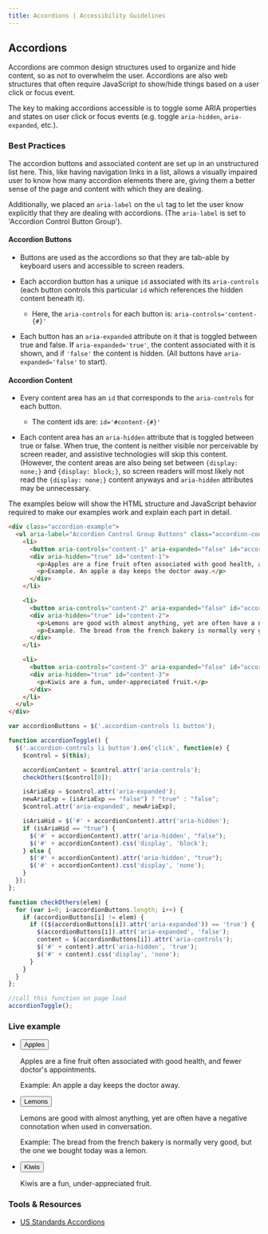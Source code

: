 ```yaml
---
title: Accordions | Accessibility Guidelines
---
```


## Accordions

Accordions are common design structures used to organize and hide content, so as not to overwhelm the user. Accordions are also web structures that often require JavaScript to show/hide things based on a user click or focus event.

The key to making accordions accessible is to toggle some ARIA properties and states on user click or focus events (e.g. toggle `aria-hidden`, `aria-expanded`, etc.).

### Best Practices

The accordion buttons and associated content are set up in an unstructured list here. This, like having navigation links in a list, allows a visually impaired user to know how many accordion elements there are, giving them a better sense of the page and content with which they are dealing.

Additionally, we placed an `aria-label` on the `ul` tag to let the user know explicitly that they are dealing with accordions. (The `aria-label` is set to 'Accordion Control Button Group').

#### Accordion Buttons

* Buttons are used as the accordions so that they are tab-able by keyboard users and accessible to screen readers.

* Each accordion button has a unique `id` associated with its `aria-controls` (each button controls this particular `id` which references the hidden content beneath it).

  - Here, the `aria-controls` for each button is: `aria-controls='content-{#}'`

* Each button has an `aria-expanded` attribute on it that is toggled between true and false. If `aria-expanded='true'`, the content associated with it is shown, and if `'false'` the content is hidden. (All buttons have `aria-expanded='false'` to start).

#### Accordion Content

* Every content area has an `id` that corresponds to the `aria-controls` for each button.

  - The content ids are: `id='#content-{#}'`

* Each content area has an `aria-hidden` attribute that is toggled between true or false. When true, the content is neither visible nor perceivable by screen reader, and assistive technologies will skip this content.  (However, the content areas are also being set between `{display: none;}` and `{display: block;}`, so screen readers will most likely not read the `{display: none;}` content anyways and `aria-hidden` attributes may be unnecessary.

The examples below will show the HTML structure and JavaScript behavior required to make our examples work and explain each part in detail.

```html
<div class="accordion-example">
  <ul aria-label="Accordion Control Group Buttons" class="accordion-controls">
    <li>
      <button aria-controls="content-1" aria-expanded="false" id="accordion-control-1">Apples</button>
      <div aria-hidden="true" id="content-1">
        <p>Apples are a fine fruit often associated with good health, and fewer doctor's appointments.</p>
        <p>Example. An apple a day keeps the doctor away.</p>
      </div>
    </li>

    <li>
      <button aria-controls="content-2" aria-expanded="false" id="accordion-control-2">Lemons</button>
      <div aria-hidden="true" id="content-2">
        <p>Lemons are good with almost anything, yet are often have a negative connotation when used in conversation.</p>
        <p>Example. The bread from the french bakery is normally very good, but the one we bought today was a lemon.</p>
      </div>
    </li>

    <li>
      <button aria-controls="content-3" aria-expanded="false" id="accordion-control-3">Kiwis</button>
      <div aria-hidden="true" id="content-3">
        <p>Kiwis are a fun, under-appreciated fruit.</p>
      </div>
    </li>
  </ul>
</div>
```

```javascript
var accordionButtons = $('.accordion-controls li button');

function accordionToggle() {
  $('.accordion-controls li button').on('click', function(e) {
    $control = $(this);

    accordionContent = $control.attr('aria-controls');
    checkOthers($control[0]);

    isAriaExp = $control.attr('aria-expanded');
    newAriaExp = (isAriaExp == "false") ? "true" : "false";
    $control.attr('aria-expanded', newAriaExp);

    isAriaHid = $('#' + accordionContent).attr('aria-hidden');
    if (isAriaHid == "true") {
      $('#' + accordionContent).attr('aria-hidden', "false");
      $('#' + accordionContent).css('display', 'block');
    } else {
      $('#' + accordionContent).attr('aria-hidden', "true");
      $('#' + accordionContent).css('display', 'none');
    }
  });
};

function checkOthers(elem) {
  for (var i=0; i<accordionButtons.length; i++) {
    if (accordionButtons[i] != elem) {
      if (($(accordionButtons[i]).attr('aria-expanded')) == 'true') {
        $(accordionButtons[i]).attr('aria-expanded', 'false');
        content = $(accordionButtons[i]).attr('aria-controls');
        $('#' + content).attr('aria-hidden', 'true');
        $('#' + content).css('display', 'none');
      }
    }
  }
};

//call this function on page load
accordionToggle();
```

### Live example

<div class='accordion-example'>
  <ul class='accordion-controls' aria-label='Accordion Control Group Buttons'>
    <li>
      <button aria-controls='content-1' aria-expanded='false' id='accordion-control-1'>Apples</button>
      <div id='content-1' aria-hidden='true'>
        <p>Apples are a fine fruit often associated with good health, and fewer doctor's appointments.</p>
        <p>Example: An apple a day keeps the doctor away.</p>
      </div>
    </li>
    <li>
      <button aria-controls='content-2' aria-expanded='false' id='accordion-control-2'>Lemons</button>
      <div id='content-2' aria-hidden='true'>
        <p>Lemons are good with almost anything, yet are often have a negative connotation when used in conversation.</p>
        <p>Example: The bread from the french bakery is normally very good, but the one we bought today was a lemon.</p>
      </div>
    </li>
    <li>
      <button aria-controls='content-3' aria-expanded='false' id='accordion-control-3'>Kiwis</button>
      <div id='content-3' aria-hidden='true'>
        <p>Kiwis are a fun, under-appreciated fruit.</p>
      </div>
    </li>
  </ul>
</div>

### Tools &amp; Resources

* [US Standards Accordions](https://standards.usa.gov/accordions/)
